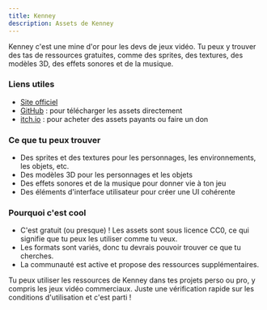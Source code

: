```yaml
---
title: Kenney
description: Assets de Kenney
---
```


Kenney c'est une mine d'or pour les devs de jeux vidéo. Tu peux y trouver des tas de ressources gratuites, comme des sprites, des textures, des modèles 3D, des effets sonores et de la musique.

### Liens utiles

*   [Site officiel](https://www.kenney.nl/)
*   [GitHub](https://github.com/KenneyNL) : pour télécharger les assets directement
*   [itch.io](https://kenney.itch.io/) : pour acheter des assets payants ou faire un don

### Ce que tu peux trouver

*   Des sprites et des textures pour les personnages, les environnements, les objets, etc.
*   Des modèles 3D pour les personnages et les objets
*   Des effets sonores et de la musique pour donner vie à ton jeu
*   Des éléments d'interface utilisateur pour créer une UI cohérente

### Pourquoi c'est cool

*   C'est gratuit (ou presque) ! Les assets sont sous licence CC0, ce qui signifie que tu peux les utiliser comme tu veux.
*   Les formats sont variés, donc tu devrais pouvoir trouver ce que tu cherches.
*   La communauté est active et propose des ressources supplémentaires.

Tu peux utiliser les ressources de Kenney dans tes projets perso ou pro, y compris les jeux vidéo commerciaux. Juste une vérification rapide sur les conditions d'utilisation et c'est parti !
